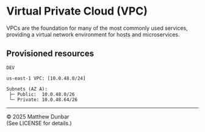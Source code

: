 # Virtual Private Cloud (VPC)

VPCs are the foundation for many of the most commonly used services, providing a virtual network environment for hosts and microservices.

## Provisioned resources

```text
DEV

us-east-1 VPC: [10.0.48.0/24]

Subnets (AZ A): 
 ├─ Public:  10.0.48.0/26
 └─ Private: 10.0.48.64/26
```

---

© 2025 Matthew Dunbar  
(See LICENSE for details.)
